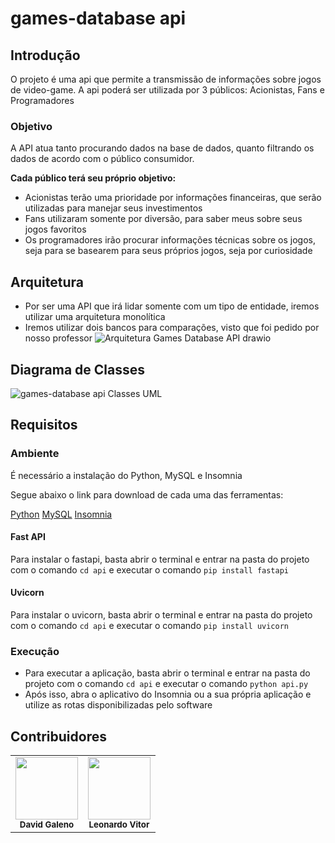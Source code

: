# games-database api

## Introdução
O projeto é uma api que permite a transmissão de informações sobre jogos de video-game.
A api poderá ser utilizada por 3 públicos: Acionistas, Fans e Programadores

### Objetivo

A API atua tanto procurando dados na base de dados, quanto filtrando os dados de acordo com o público consumidor.

**Cada público terá seu próprio objetivo:**

- Acionistas terão uma prioridade por informações financeiras, que serão utilizadas para manejar seus investimentos
- Fans utilizaram somente por diversão, para saber meus sobre seus jogos favoritos
- Os programadores irão procurar informações técnicas sobre os jogos, seja para se basearem para seus próprios jogos, seja por curiosidade

## Arquitetura
- Por ser uma API que irá lidar somente com um tipo de entidade, iremos utilizar uma arquitetura monolítica
- Iremos utilizar dois bancos para comparações, visto que foi pedido por nosso professor
![Arquitetura Games Database API drawio](https://github.com/DavidGaleno/games-database-API/assets/92187957/e7d30be1-91d7-4002-abe5-e844cb8b0be9)



## Diagrama de Classes
![games-database api Classes UML](https://github.com/DavidGaleno/games-database-API/assets/92187957/4c2e9d08-2ae9-487b-a7fa-0c8ec56b6f4b)

## Requisitos

### Ambiente

É necessário a instalação do Python, MySQL e Insomnia <br />

Segue abaixo o link para download de cada uma das ferramentas:

[Python](https://www.python.org/downloads/)
[MySQL](https://dev.mysql.com/downloads/workbench/)
[Insomnia](https://insomnia.rest/download)

#### Fast API

Para instalar o fastapi, basta abrir o terminal e entrar na pasta do projeto com o comando ``` cd api ``` e executar o comando ``` pip install fastapi ```

#### Uvicorn

Para instalar o uvicorn, basta abrir o terminal e entrar na pasta do projeto com o comando ``` cd api ``` e executar o comando ``` pip install uvicorn ```

### Execução

- Para executar a aplicação, basta abrir o terminal e entrar na pasta do projeto com o comando ``` cd api ``` e executar o comando ``` python api.py ``` 
- Após isso, abra o aplicativo do Insomnia ou a sua própria aplicação e utilize as rotas disponibilizadas pelo software


## Contribuidores
<table>
  <tr>
    <td align="center"><img src="https://avatars.githubusercontent.com/u/92187957?v=4" width="100px;" alt=""/><br /><sub><b>David Galeno</b></sub></td>
    <td align="center"><img src="https://avatars.githubusercontent.com/u/128062428?s=48&v=4" width="100px;" alt=""/><br /><sub><b>Leonardo Vitor</b></sub></td>
  </tr>
</table>

